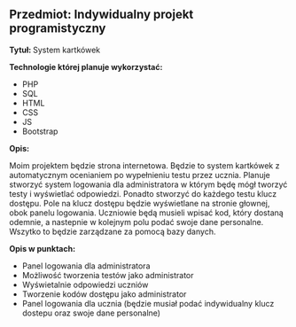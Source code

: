 <h2><b>Przedmiot: Indywidualny projekt programistyczny </b></h2>
<p><b> Tytuł: </b>System kartkówek </p>
<p> <b>Technologie której planuje wykorzystać: </b></p>
<ul>
  <li> PHP </li>
  <li> SQL </li>
  <li> HTML </li>
  <li> CSS </li>
  <li> JS </li>
  <li> Bootstrap </li>
</ul>
<p> <b> Opis: </b></p>
<p> Moim projektem będzie strona internetowa. Będzie to system kartkówek z automatycznym ocenianiem po wypełnieniu testu przez ucznia. Planuje stworzyć system logowania dla administratora w którym będę mógł tworzyć testy i wyświetlać odpowiedzi. Ponadto stworzyć do każdego testu klucz dostępu. Pole na klucz dostępu będzie wyświetlane na stronie głownej, obok panelu logowania. Uczniowie będą musieli wpisać kod, który dostaną odemnie, a nastepnie w kolejnym polu podać swoje dane personalne. Wszytko to będzie zarządzane za pomocą bazy danych. </p> 
<p> <b> Opis w punktach: </b> </p>
<ul>
  <li>Panel logowania dla administratora</li>
  <li>Możliwość tworzenia testów jako administrator</li>
  <li>Wyświetalnie odpowiedzi uczniów</li>
  <li>Tworzenie kodów dostępu jako administrator</li>
  <li>Panel logowania dla ucznia (będzie musiał podać indywidualny klucz dostepu oraz swoje dane personalne)
</ul>
